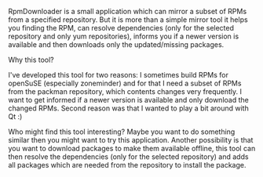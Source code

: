 RpmDownloader is a small application which can mirror a subset of RPMs from a specified repository. But it is more than a simple mirror tool it helps you finding the RPM, can resolve dependencies (only for the selected repository and only yum repositories), informs you if a newer version is available and then downloads only the updated/missing packages.

Why this tool?

I've developed this tool for two reasons: I sometimes build RPMs for openSuSE (especially zoneminder) and for that I need a subset of RPMs from the packman repository, which contents changes very frequently. I want to get informed if a newer version is available and only download the changed RPMs. Second reason was that I wanted to play a bit around with Qt :)

Who might find this tool interesting? Maybe you want to do something similar then you might want to try this application. Another possibility is that you want to download packages to make them available offline, this tool can then resolve the dependencies (only for the selected repository) and adds all packages which are needed from the repository to install the package.

